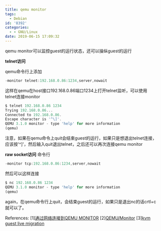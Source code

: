 ```yaml
---
title: qemu monitor
tags:
  - Debian
id: '8392'
categories:
  - - GNU/Linux
date: 2019-06-15 17:09:32
---
```



<!-- more -->
qemu monitor可以监控guest的运行状态，还可以操纵guest的运行

**telnet访问**

qemu命令行上添加
```js
-monitor telnet:192.168.0.86:1234,server,nowait
```
这样在qemu在host接口192.168.0.86端口1234上打开telnet监听，可以使用telnet连接monitor

```js
$ telnet 192.168.0.86 1234
Trying 192.168.0.86...
Connected to 192.168.0.86.
Escape character is '^\]'.
QEMU 3.1.0 monitor - type 'help' for more information
(qemu)
```

注意，如果在qemu命令上quit会结束guest的运行，如果只是想退出telnet连接，应该按'^\]'，然后输入quit退出telnet，之后还可以再次连接qemu monitor

**raw socket访问**
命令行
```js
-monitor tcp:192.168.0.86:1234,server,nowait
```
然后可以这样连接
```js
$ nc 192.168.0.86 1234
QEMU 3.1.0 monitor - type 'help' for more information
(qemu) 
```

again，在qemu命令行上quit，会结束guest的运行，如果只是退出nc的话crtl+c就可以了。

References:
\[1\][通过网络连接到QEMU MONITOR](http://smilejay.com/2014/01/access-qemu-monitor-accross-network/)
\[2\][QEMU/Monitor](https://en.wikibooks.org/wiki/QEMU/Monitor)
\[3\][kvm guest live migration](https://www.linux-kvm.org/page/Migration)